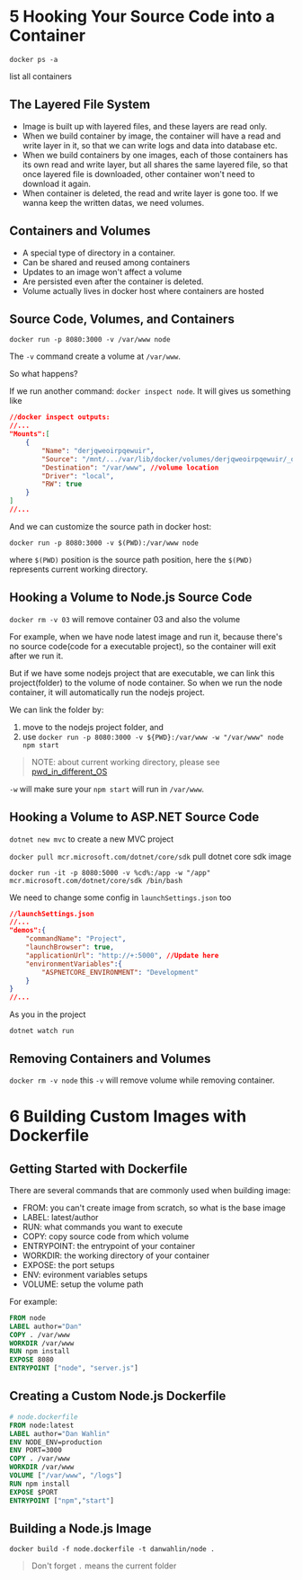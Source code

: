 # 5 Hooking Your Source Code into a Container

`docker ps -a`

list all containers

## The Layered File System

- Image is built up with layered files, and these layers are read only.
- When we build container by image, the container will have a read and write layer in it, so that we can write logs and data into database etc.
- When we build containers by one images, each of those containers has its own read and write layer, but all shares the same layered file, so that once layered file is downloaded, other container won't need to download it again.
- When container is deleted, the read and write layer is gone too. If we wanna keep the written datas, we need volumes.

## Containers and Volumes

- A special type of directory in a container.
- Can be shared and reused among containers
- Updates to an image won't affect a volume
- Are persisted even after the container is deleted.
- Volume actually lives in docker host where containers are hosted

## Source Code, Volumes, and Containers

`docker run -p 8080:3000 -v /var/www node`

The `-v` command create a volume at `/var/www`.

So what happens?

If we run another command: `docker inspect node`. It will gives us something like

```json
//docker inspect outputs:
//...
"Mounts":[
    {
        "Name": "derjqweoirpqewuir",
        "Source": "/mnt/.../var/lib/docker/volumes/derjqweoirpqewuir/_data", //docker host location
        "Destination": "/var/www", //volume location
        "Driver": "local",
        "RW": true
    }
]
//...
```

And we can customize the source path in docker host:

`docker run -p 8080:3000 -v $(PWD):/var/www node`

where `$(PWD)` position is the source path position, here the `$(PWD)` represents current working directory.

## Hooking a Volume to Node.js Source Code

`docker rm -v 03` will remove container 03 and also the volume

For example, when we have node latest image and run it, because there's no source code(code for a executable project), so the container will exit after we run it.

But if we have some nodejs project that are executable, we can link this project(folder) to the volume of node container. So when we run the node container, it will automatically run the nodejs project.

We can link the folder by:

1. move to the nodejs project folder, and
2. use `docker run -p 8080:3000 -v ${PWD}:/var/www -w "/var/www" node npm start`

> NOTE: about current working directory, please see [pwd_in_different_OS](https://blog.codewithdan.com/docker-volumes-and-print-working-directory-pwd)

`-w` will make sure your `npm start` will run in `/var/www`.

## Hooking a Volume to ASP.NET Source Code

`dotnet new mvc` to create a new MVC project

`docker pull mcr.microsoft.com/dotnet/core/sdk` pull dotnet core sdk image

`docker run -it -p 8080:5000 -v %cd%:/app -w "/app" mcr.microsoft.com/dotnet/core/sdk /bin/bash`

We need to change some config in `launchSettings.json` too

```json
//launchSettings.json
//...
"demos":{
    "commandName": "Project",
    "launchBrowser": true,
    "applicationUrl": "http://+:5000", //Update here
    "environmentVariables":{
        "ASPNETCORE_ENVIRONMENT": "Development"
    }
}
//...
```

As you in the project

`dotnet watch run`

## Removing Containers and Volumes

`docker rm -v node` this `-v` will remove volume while removing container.

# 6 Building Custom Images with Dockerfile

## Getting Started with Dockerfile

There are several commands that are commonly used when building image:

- FROM: you can't create image from scratch, so what is the base image
- LABEL: latest/author
- RUN: what commands you want to execute
- COPY: copy source code from which volume
- ENTRYPOINT: the entrypoint of your container
- WORKDIR: the working directory of your container
- EXPOSE: the port setups
- ENV: evironment variables setups
- VOLUME: setup the volume path

For example:

```dockerfile
FROM node
LABEL author="Dan"
COPY . /var/www
WORKDIR /var/www
RUN npm install
EXPOSE 8080
ENTRYPOINT ["node", "server.js"]
```

## Creating a Custom Node.js Dockerfile

```dockerfile
# node.dockerfile
FROM node:latest
LABEL author="Dan Wahlin"
ENV NODE_ENV=production
ENV PORT=3000
COPY . /var/www
WORKDIR /var/www
VOLUME ["/var/www", "/logs"]
RUN npm install
EXPOSE $PORT
ENTRYPOINT ["npm","start"]
```

## Building a Node.js Image

`docker build -f node.dockerfile -t danwahlin/node .`

> Don't forget `.` means the current folder
